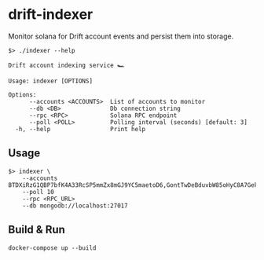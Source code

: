 # drift-indexer

Monitor solana for Drift account events and persist them into storage.   

```console
$> ./indexer --help

Drift account indexing service 🏎️

Usage: indexer [OPTIONS]

Options:
      --accounts <ACCOUNTS>  List of accounts to monitor
      --db <DB>              Db connection string
      --rpc <RPC>            Solana RPC endpoint
      --poll <POLL>          Polling interval (seconds) [default: 3]
  -h, --help                 Print help
```

## Usage
```console
$> indexer \
    --accounts BTDXiRzG1QBP7bfK4A33RcSP5mmZx8mGJ9YC5maetoD6,GontTwDeBduvbW85oHyC8A7GekuT8X1NkZHDDdUWWvsV 
    --poll 10
    --rpc <RPC_URL>
    --db mongodb://localhost:27017
```

## Build & Run
```console
docker-compose up --build
```
